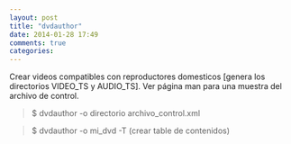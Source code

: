 ```yaml
---
layout: post
title: "dvdauthor"
date: 2014-01-28 17:49
comments: true
categories: 
---
```

Crear videos compatibles con reproductores domesticos [genera los directorios VIDEO_TS y AUDIO_TS]. Ver página man para una muestra del archivo de control.

>$ dvdauthor -o directorio archivo_control.xml

>$ dvdauthor -o mi_dvd -T (crear table de contenidos)

